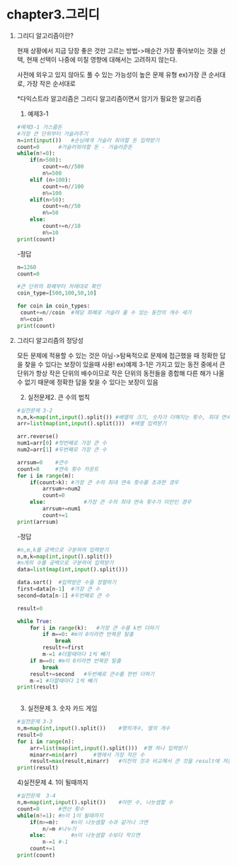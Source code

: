 # chapter3.그리디

1. 그리디 알고리즘이란?

   현재 상황에서 지금 당장 좋은 것만 고르는 방법->매순간 가장 좋아보이는 것을 선택, 현재 선택이 나중에 미칠 영향에 대해서는 고려하지 않는다.

   사전에 외우고 있지 않아도 풀 수 있는 가능성이 높은 문제 유형 ex)가장 큰 순서대로, 가장 작은 순서대로

   *다익스트라 알고리즘은 그리디 알고리즘이면서 암기가 필요한 알고리즘

   1) 예제3-1

   ```python
   #예제3-1 거스름돈
   #가장 큰 단위부터 거슬러주기
   n=int(input())   #손님에게 거슬러 줘야할 돈 입력받기
   count=0      #거슬러줘야할 돈 - 거슬러준돈
   while(n!=0):
       if(n>500):
           count+=n//500
           n%=500
       elif (n>100):
           count+=n//100
           n%=100
       elif(n>50):
           count+=n//50
           n%=50
       else:
           count+=n//10
           n%=10
   print(count)
   ```

   -정답

   ```python
   n=1260
   count=0
   
   #큰 단위의 화폐부터 차례대로 확인
   coin_type=[500,100,50,10]
   
   for coin in coin_types:
   	count+=n//coin	#해당 화폐로 거슬러 줄 수 있는 동전의 개수 세기
   	n%=coin
   print(count)
   ```

2. 그리디 알고리즘의 정당성

   모든 문제에 적용할 수 있는 것은 아님->탐욕적으로 문제에 접근했을 때 정확한 답을 찾을 수 있다는 보장이 있을때 사용! ex)예제 3-1은 가지고 있는 동전 중에서 큰 단위가 항상 작은 단위의 배수이므로 작은 단위의 동전들을 종합해 다른 해가 나올 수 없기 때문에 정확한 답을 찾을 수 있다는 보장이 있음

   2) 실전문제2. 큰 수의 법칙

   ```python
   #실전문제 3-2
   n,m,k=map(int,input().split()) #배열의 크기, 숫자가 더해지는 횟수, 최대 연속횟수
   arr=list(map(int,input().split()))  #배열 입력받기
   
   arr.reverse()
   num1=arr[0] #첫번째로 가장 큰 수
   num2=arr[1] #두번째로 가장 큰 수
   
   arrsum=0    #큰수
   count=0     #연속 횟수 카운트
   for i in range(m):
       if(count>k):	#가장 큰 수의 최대 연속 횟수를 초과한 경우
           arrsum+=num2
           count=0
       else:			#가장 큰 수의 최대 연속 횟수가 미만인 경우
           arrsum+=num1
           count+=1
   print(arrsum)
   ```

   -정답

   ```python
   #n,m,k를 공백으로 구분하여 입력받기
   n,m,k=map(int,input().split())
   #n개의 수를 공백으로 구분하여 입력받기
   data=list(map(int,input().split()))
   
   data.sort()	#입력받은 수들 정렬하기
   first=data[n-1]	#가장 큰 수
   second=data[n-1] #두번째로 큰 수
   
   result=0
   
   while True:
       for i in range(k):	#가장 큰 수를 k번 더하기
           if m==0:	#m이 0이라면 반복문 탈출
               break
           result+=first
           m-=1	#더할때마다 1씩 빼기
       if m==0:	#m이 0이라면 반복문 탈출
           break
       result+=second	#두번째로 큰수를 한번 더하기
       m-=1	#더할때마다 1씩 빼기
   print(result)
           	
   ```

   3) 실전문제 3. 숫자 카드 게임

   ```python
   #실전문제 3-3
   n,m=map(int,input().split())    #행의개수, 열의 개수
   result=0
   for i in range(n):
       arr=list(map(int,input().split()))  #행 하나 입력받기
       minarr=min(arr)     #행에서 가장 작은 수
       result=max(result,minarr)   #이전의 것과 비교해서 큰 것을 result에 저장
   print(result)
   ```

   4)실전문제 4. 1이 될때까지

   ```python
   #실전문제  3-4
   n,m=map(int,input().split())    #어떤 수, 나눗셈할 수
   count=0		#연산 횟수
   while(n!=1):	#n이 1이 될때까지
       if(n>=m):	#n이 나눗셈할 수과 같거나 크면
           n/=m	#나누기
       else:		#n이 나눗셈할 수보다 작으면
           n-=1	#-1
       count+=1
   print(count)
   ```

